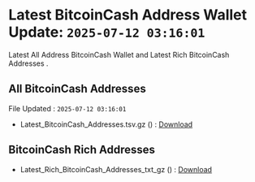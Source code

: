 # Latest BitcoinCash Address Wallet Update: `2025-07-12 03:16:01`

Latest All Address BitcoinCash Wallet and Latest Rich BitcoinCash Addresses .

## All BitcoinCash Addresses

File Updated : `2025-07-12 03:16:01`

- Latest_BitcoinCash_Addresses.tsv.gz () : [Download](https://github.com/Pymmdrza/Rich-Address-Wallet/releases/tag/BitcoinCash)

## BitcoinCash Rich Addresses

- Latest_Rich_BitcoinCash_Addresses_txt_gz () : [Download](https://github.com/Pymmdrza/Rich-Address-Wallet/releases/tag/BitcoinCash)
